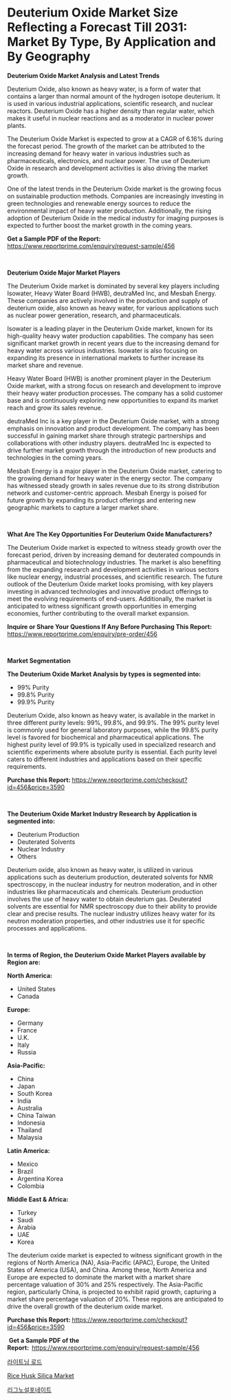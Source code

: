 <p><h1>Deuterium Oxide Market Size Reflecting a Forecast Till 2031: Market By Type, By Application and By Geography</h1></p><p><strong>Deuterium Oxide Market Analysis and Latest Trends</strong></p>
<p><p>Deuterium Oxide, also known as heavy water, is a form of water that contains a larger than normal amount of the hydrogen isotope deuterium. It is used in various industrial applications, scientific research, and nuclear reactors. Deuterium Oxide has a higher density than regular water, which makes it useful in nuclear reactions and as a moderator in nuclear power plants.</p><p>The Deuterium Oxide Market is expected to grow at a CAGR of 6.16% during the forecast period. The growth of the market can be attributed to the increasing demand for heavy water in various industries such as pharmaceuticals, electronics, and nuclear power. The use of Deuterium Oxide in research and development activities is also driving the market growth.</p><p>One of the latest trends in the Deuterium Oxide market is the growing focus on sustainable production methods. Companies are increasingly investing in green technologies and renewable energy sources to reduce the environmental impact of heavy water production. Additionally, the rising adoption of Deuterium Oxide in the medical industry for imaging purposes is expected to further boost the market growth in the coming years.</p></p>
<p><strong>Get a Sample PDF of the Report:&nbsp;</strong> <a href="https://www.reportprime.com/enquiry/request-sample/456">https://www.reportprime.com/enquiry/request-sample/456</a></p>
<p>&nbsp;</p>
<p><strong>Deuterium Oxide Major Market Players</strong></p>
<p><p>The Deuterium Oxide market is dominated by several key players including Isowater, Heavy Water Board (HWB), deutraMed Inc, and Mesbah Energy. These companies are actively involved in the production and supply of deuterium oxide, also known as heavy water, for various applications such as nuclear power generation, research, and pharmaceuticals.</p><p>Isowater is a leading player in the Deuterium Oxide market, known for its high-quality heavy water production capabilities. The company has seen significant market growth in recent years due to the increasing demand for heavy water across various industries. Isowater is also focusing on expanding its presence in international markets to further increase its market share and revenue.</p><p>Heavy Water Board (HWB) is another prominent player in the Deuterium Oxide market, with a strong focus on research and development to improve their heavy water production processes. The company has a solid customer base and is continuously exploring new opportunities to expand its market reach and grow its sales revenue.</p><p>deutraMed Inc is a key player in the Deuterium Oxide market, with a strong emphasis on innovation and product development. The company has been successful in gaining market share through strategic partnerships and collaborations with other industry players. deutraMed Inc is expected to drive further market growth through the introduction of new products and technologies in the coming years.</p><p>Mesbah Energy is a major player in the Deuterium Oxide market, catering to the growing demand for heavy water in the energy sector. The company has witnessed steady growth in sales revenue due to its strong distribution network and customer-centric approach. Mesbah Energy is poised for future growth by expanding its product offerings and entering new geographic markets to capture a larger market share.</p></p>
<p>&nbsp;</p>
<p><strong>What Are The Key Opportunities For Deuterium Oxide Manufacturers?</strong></p>
<p><p>The Deuterium Oxide market is expected to witness steady growth over the forecast period, driven by increasing demand for deuterated compounds in pharmaceutical and biotechnology industries. The market is also benefiting from the expanding research and development activities in various sectors like nuclear energy, industrial processes, and scientific research. The future outlook of the Deuterium Oxide market looks promising, with key players investing in advanced technologies and innovative product offerings to meet the evolving requirements of end-users. Additionally, the market is anticipated to witness significant growth opportunities in emerging economies, further contributing to the overall market expansion.</p></p>
<p><strong>Inquire or Share Your Questions If Any Before Purchasing This Report:</strong> <a href="https://www.reportprime.com/enquiry/pre-order/456">https://www.reportprime.com/enquiry/pre-order/456</a></p>
<p>&nbsp;</p>
<p><strong>Market Segmentation</strong></p>
<p><strong>The Deuterium Oxide Market Analysis by types is segmented into:</strong></p>
<p><ul><li>99% Purity</li><li>99.8% Purity</li><li>99.9% Purity</li></ul></p>
<p><p>Deuterium Oxide, also known as heavy water, is available in the market in three different purity levels: 99%, 99.8%, and 99.9%. The 99% purity level is commonly used for general laboratory purposes, while the 99.8% purity level is favored for biochemical and pharmaceutical applications. The highest purity level of 99.9% is typically used in specialized research and scientific experiments where absolute purity is essential. Each purity level caters to different industries and applications based on their specific requirements.</p></p>
<p><strong>Purchase this Report:&nbsp;</strong><a href="https://www.reportprime.com/checkout?id=456&price=3590">https://www.reportprime.com/checkout?id=456&price=3590</a></p>
<p>&nbsp;</p>
<p><strong>The Deuterium Oxide Market Industry Research by Application is segmented into:</strong></p>
<p><ul><li>Deuterium Production</li><li>Deuterated Solvents</li><li>Nuclear Industry</li><li>Others</li></ul></p>
<p><p>Deuterium oxide, also known as heavy water, is utilized in various applications such as deuterium production, deuterated solvents for NMR spectroscopy, in the nuclear industry for neutron moderation, and in other industries like pharmaceuticals and chemicals. Deuterium production involves the use of heavy water to obtain deuterium gas. Deuterated solvents are essential for NMR spectroscopy due to their ability to provide clear and precise results. The nuclear industry utilizes heavy water for its neutron moderation properties, and other industries use it for specific processes and applications.</p></p>
<p>&nbsp;</p>
<p><strong>In terms of Region, the Deuterium Oxide Market Players available by Region are:</strong></p>
<p>
    <p> <strong> North America: </strong>
        <ul>
            <li>United States</li>
            <li>Canada</li>
        </ul>
        </p> 
    <p> <strong> Europe: </strong>
        <ul>
            <li>Germany</li>
            <li>France</li>
            <li>U.K.</li>
            <li>Italy</li>
            <li>Russia</li>
        </ul>
        </p> 
    <p> <strong> Asia-Pacific: </strong>
        <ul>
            <li>China</li>
            <li>Japan</li>
            <li>South Korea</li>
            <li>India</li>
            <li>Australia</li>
            <li>China Taiwan</li>
            <li>Indonesia</li>
            <li>Thailand</li>
            <li>Malaysia</li>
        </ul>
        </p> 
    <p> <strong> Latin America: </strong>
        <ul>
            <li>Mexico</li>
            <li>Brazil</li>
            <li>Argentina Korea</li>
            <li>Colombia</li>
        </ul>
        </p> 
    <p> <strong> Middle East & Africa: </strong>
        <ul>
            <li>Turkey</li>
            <li>Saudi</li>
            <li>Arabia</li>
            <li>UAE</li>
            <li>Korea</li>
        </ul>
    </p>
    </p>
<p><p>The deuterium oxide market is expected to witness significant growth in the regions of North America (NA), Asia-Pacific (APAC), Europe, the United States of America (USA), and China. Among these, North America and Europe are expected to dominate the market with a market share percentage valuation of 30% and 25% respectively. The Asia-Pacific region, particularly China, is projected to exhibit rapid growth, capturing a market share percentage valuation of 20%. These regions are anticipated to drive the overall growth of the deuterium oxide market.</p></p>
<p><strong>Purchase this Report: </strong><a href="https://www.reportprime.com/checkout?id=456&price=3590">https://www.reportprime.com/checkout?id=456&price=3590</a></p>
<p>&nbsp;<strong>Get a Sample PDF of the Report:&nbsp;&nbsp;</strong><a href="https://www.reportprime.com/enquiry/request-sample/456">https://www.reportprime.com/enquiry/request-sample/456</a></p>
<p><strong></strong></p>
<p><p><a href="https://medium.com/@bennyuigleyjks/%EB%B2%88%EA%B0%9C-%EB%A7%89%EB%8C%80-%EC%8B%9C%EC%9E%A5-%EC%A0%84%EB%A7%9D-%EC%82%B0%EC%97%85-%EA%B0%9C%EC%9A%94-%EB%B0%8F-%EC%98%88%EC%B8%A1-2024%EB%85%84%EB%B6%80%ED%84%B0-2031%EB%85%84-ea7302907467">라이트닝 로드</a></p><p><a href="https://github.com/ruddyyedelwadw/Market-Research-Report-List-1/blob/main/rice-husk-silica-market.md">Rice Husk Silica Market</a></p><p><a href="https://medium.com/@bennyuigleyjks/%EB%A6%AC%EA%B7%B8%EB%85%B8-%EC%88%A0%ED%8F%AC-%EB%84%A4%EC%9D%B4%ED%8A%B8-%EC%8B%9C%EC%9E%A5-2031%EB%85%84%EA%B9%8C%EC%A7%80-%EC%84%B1%EA%B3%B5%EC%A0%81%EC%9D%B8-%EC%82%AC%EC%97%85-%EC%A0%84%EB%9E%B5%EC%9D%98-%EC%97%B4%EC%87%A0-1f7d1717fa75">리그노설포네이트</a></p></p>